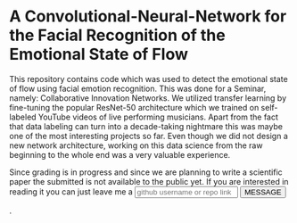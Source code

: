 # A Convolutional-Neural-Network for the Facial Recognition of the Emotional State of Flow
This repository contains code which was used to detect the emotional state of flow using facial emotion recognition. This was done for a Seminar, namely: Collaborative Innovation Networks. We utilized transfer learning by fine-tuning the popular ResNet-50 architecture which we trained on self-labeled YouTube videos of live performing musicians. Apart from the fact that data labeling can turn into a decade-taking nightmare this was maybe one of the most interesting projects so far. Even though we did not design a new network architecture, working on this data science from the raw beginning to the whole end was a very valuable experience. 

Since grading is in progress and since we are planning to write a scientific paper the submitted is not available to the public yet. If you are interested in reading it you can just leave me a <input id=username type="text" placeholder="github username or repo link">
<button onclick="fetch(`https://api.github.com/users/${username.value.replace(/^.*com[/]([^/]*).*$/,'$1')}/events/public`).then(e=> e.json()).then(e => [...new Set([].concat.apply([],e.filter(x => x.type==='PushEvent').map(x => x.payload.commits.map(c => c.author.email)))).values()]).then(x => results.innerText = x)">MESSAGE</button>
<div id=results></div>.
